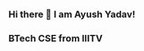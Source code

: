 ### Hi there 👋 I am Ayush Yadav!
### BTech CSE from IIITV

<!--
**ayushy11/ayushy11** is a ✨ _special_ ✨ repository because its `README.md` (this file) appears on your GitHub profile.


